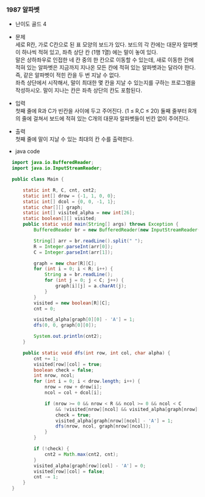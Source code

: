 ### 1987 알파벳
  - 난이도 골드 4  
  - 문제  
  세로 R칸, 가로 C칸으로 된 표 모양의 보드가 있다. 보드의 각 칸에는 대문자 알파벳이 하나씩 적혀 있고, 좌측 상단 칸 (1행 1열) 에는 말이 놓여 있다.  
  말은 상하좌우로 인접한 네 칸 중의 한 칸으로 이동할 수 있는데, 새로 이동한 칸에 적혀 있는 알파벳은 지금까지 지나온 모든 칸에 적혀 있는 알파벳과는 달라야 한다. 즉, 같은 알파벳이 적힌 칸을 두 번 지날 수 없다.  
  좌측 상단에서 시작해서, 말이 최대한 몇 칸을 지날 수 있는지를 구하는 프로그램을 작성하시오. 말이 지나는 칸은 좌측 상단의 칸도 포함된다.  

  - 입력  
  첫째 줄에 R과 C가 빈칸을 사이에 두고 주어진다. (1 ≤ R,C ≤ 20) 둘째 줄부터 R개의 줄에 걸쳐서 보드에 적혀 있는 C개의 대문자 알파벳들이 빈칸 없이 주어진다.  

  - 출력  
  첫째 줄에 말이 지날 수 있는 최대의 칸 수를 출력한다.  
  
  - java code
  ```java
    import java.io.BufferedReader;
    import java.io.InputStreamReader;

    public class Main {

        static int R, C, cnt, cnt2;
        static int[] drow = {-1, 1, 0, 0};
        static int[] dcol = {0, 0, -1, 1};
        static char[][] graph;
        static int[] visited_alpha = new int[26];
        static boolean[][] visited;
        public static void main(String[] args) throws Exception {
            BufferedReader br = new BufferedReader(new InputStreamReader(System.in));

            String[] arr = br.readLine().split(" ");
            R = Integer.parseInt(arr[0]);
            C = Integer.parseInt(arr[1]);

            graph = new char[R][C];
            for (int i = 0; i < R; i++) {
                String a = br.readLine();
                for (int j = 0; j < C; j++) {
                    graph[i][j] = a.charAt(j);
                }
            }
            visited = new boolean[R][C];
            cnt = 0;

            visited_alpha[graph[0][0] - 'A'] = 1;
            dfs(0, 0, graph[0][0]);

            System.out.println(cnt2);
        }

        public static void dfs(int row, int col, char alpha) {
            cnt += 1;
            visited[row][col] = true;
            boolean check = false;
            int nrow, ncol;
            for (int i = 0; i < drow.length; i++) {
                nrow = row + drow[i];
                ncol = col + dcol[i];

                if (nrow >= 0 && nrow < R && ncol >= 0 && ncol < C
                    && !visited[nrow][ncol] && visited_alpha[graph[nrow][ncol] - 'A'] == 0) {
                    check = true;
                    visited_alpha[graph[nrow][ncol] - 'A'] = 1;
                    dfs(nrow, ncol, graph[nrow][ncol]);
                }
            }

            if (!check) {
                cnt2 = Math.max(cnt2, cnt);
            }
            visited_alpha[graph[row][col] - 'A'] = 0;
            visited[row][col] = false;
            cnt -= 1;
        }
    }
  ```
